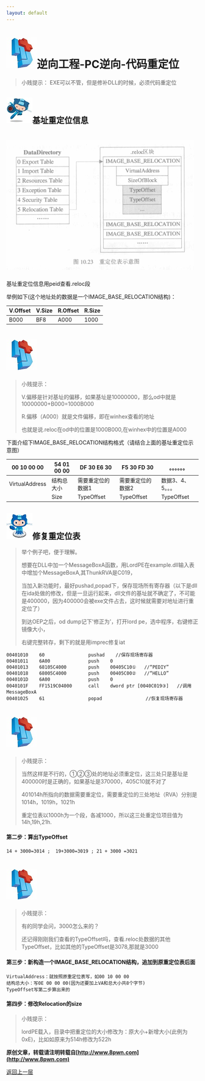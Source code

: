 ```yaml
---
layout: default
---
```

# ![](../img/hj.jpg)逆向工程-PC逆向-代码重定位
>小贱提示： EXE可以不管，但是修补DLL的时候，必须代码重定位

## ![](../img/github12.png)基址重定位信息
# ![](../img/reloc1.png)
基址重定位信息用peid查看.reloc段

举例如下(这个地址处的数据是一个IMAGE_BASE_RELOCATION结构)：

| V.Offset | V.Size | R.Offset | R.Size |
| -------- | ------ | -------- | ------ |
| B000     | BF8    | A000     | 1000   |

# ![](../img/hj.jpg)
>小贱提示：
>
>V.偏移是针对基址的偏移，如果基址是10000000，那么od中就是10000000+B000=1000B000
>
>R.偏移（A000）就是文件偏移，即在winhex查看的地址
>
>也就是说.reloc在od中的位置是1000B000,在winhex中的位置是A000

下面介绍下IMAGE_BASE_RELOCATION结构格式（请结合上面的基址重定位示意图）


| 00 10 00 00    | 54 01 00 00 | DF 30 E6 30       | F5 30 FD 30       | 。。。。。。      |
| -------------- | ----------- | ----------------- | ----------------- | ----------------- |
| VirtualAddress | 结构总大小  | 需要重定位的数据1 | 需要重定位的数据2 | 数据3、4、5。。。 |
|                | Size        | TypeOffset        | TypeOffset        | TypeOffset        |


## ![](../img/github13.png)修复重定位表
>举个例子吧，便于理解。
>
>想要在DLL中加一个MessageBoxA函数，用LordPE在example.dll输入表中增加个MessageBoxA,其ThunkRVA是C019，
>
>当加入新功能时，最好pushad,popad下，保存现场所有寄存器（以下是dll在ida处做的修改，但是一旦运行起来，dll文件的基址就不确定了，不可能是400000，因为400000会被exe文件占去，这时候就需要对地址进行重定位了）
>
>到达OEP之后，od dump记下'修正为'，打开lord pe，选中程序，右键修正镜像大小，
>
>右键完整转存，剩下的就是用imprec修复iat


```
00401010    60                pushad    //保存现场寄存器
00401011    6A00              push    0
00401013    68105C4000        push    00405C10①   //“PEDIY”
00401018    68005C4000        push    00405C00②   //“HELLO”
0040101D    6A00              push    0
0040101F    FF1519C04000      call    dword ptr [0040C019③]   //调用MessageBoxA
00401025    61                popad                //恢复现场寄存器
```
# ![](../img/hj.jpg)
>小贱提示：
>
>当然这样是不行的，①②③处的地址必须重定位，这三处只是基址是400000时是正确的，如果基址是370000，405C10就不对了
>
>401014h所指向的数据需要重定位，需要重定位的三处地址（RVA）分别是1014h，1019h，1021h
>
>重定位表以1000h为一个段，各减1000，所以这三处重定位项目值为14h,19h,21h.

#### 第二步：算出TypeOffset
```
14 + 3000=3014 ;  19+3000=3019 ; 21 + 3000 =3021
```
# ![](../img/hj.jpg)
>小贱提示：
>
>有的同学会问，3000怎么来的？
>
>还记得刚刚我们查看的TypeOffset吗，查看.reloc处数据的其他TypeOffset，比如其他的TypeOffset是3078,那就是3000

#### 第三步：新构造一个IMAGE_BASE_RELOCATION结构，追加到原重定位表后面
```
VirtualAddress：就按照原重定位表写，如00 10 00 00
结构总大小：写0E 00 00 00(因为还要加上VA和总大小共8个字节)
TypeOffset写第二步算出来的
```
#### 第四步：修改Relocation的size
>小贱提示：
>
>lordPE载入，目录中把重定位的大小修改为：原大小+新增大小(此例为0xE)，比如如原来为514h修改为522h




__原创文章，转载请注明转载自[http://www.8pwn.com](http://www.8pwn.com)__

[返回上一层](./reverse)
